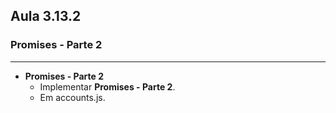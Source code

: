 ## Aula 3.13.2
### Promises - Parte 2
---
- **Promises - Parte 2**
	- Implementar **Promises - Parte 2**.
	- Em accounts.js.
